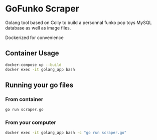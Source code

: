 # GoFunko Scraper

Golang tool based on Colly to build a personnal funko pop toys MySQL database as well as image files.

Dockerized for convenience

## Container Usage

```bash
docker-compose up --build
docker exec -it golang_app bash
```

## Running your go files

### From container

```bash
go run scraper.go
```

### From your computer

```bash
docker exec -it golang_app bash -c "go run scraper.go"
```
